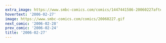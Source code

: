 ```yaml
---
extra_image: https://www.smbc-comics.com/comics/1447441586-20060227after.png
hovertext: '2006-02-27'
image: https://www.smbc-comics.com/comics/20060227.gif
next_comic: '2006-02-28'
prev_comic: '2006-02-24'
title: '2006-02-27'
---
```


